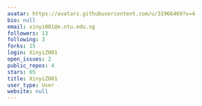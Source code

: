```yaml
---
avatar: https://avatars.githubusercontent.com/u/31966469?v=4
bio: null
email: xinyi001@e.ntu.edu.sg
followers: 13
following: 3
forks: 15
login: XinyiZ001
open_issues: 2
public_repos: 4
stars: 65
title: XinyiZ001
user_type: User
website: null
---
```

